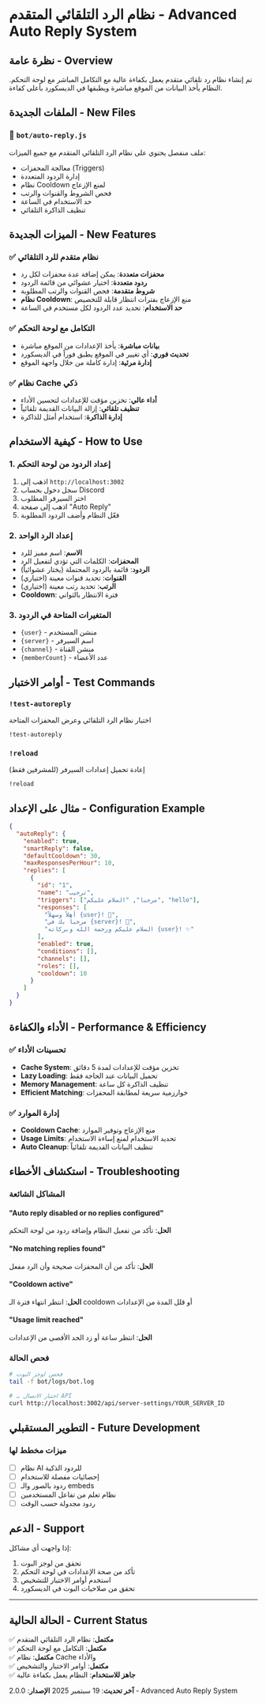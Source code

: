 # نظام الرد التلقائي المتقدم - Advanced Auto Reply System

## نظرة عامة - Overview

تم إنشاء نظام رد تلقائي متقدم يعمل بكفاءة عالية مع التكامل المباشر مع لوحة التحكم. النظام يأخذ البيانات من الموقع مباشرة ويطبقها في الديسكورد بأعلى كفاءة.

## الملفات الجديدة - New Files

### 📁 `bot/auto-reply.js`
ملف منفصل يحتوي على نظام الرد التلقائي المتقدم مع جميع الميزات:
- معالجة المحفزات (Triggers)
- إدارة الردود المتعددة
- نظام Cooldown لمنع الإزعاج
- فحص الشروط والقنوات والرتب
- حد الاستخدام في الساعة
- تنظيف الذاكرة التلقائي

## الميزات الجديدة - New Features

### ✅ نظام متقدم للرد التلقائي
- **محفزات متعددة**: يمكن إضافة عدة محفزات لكل رد
- **ردود متعددة**: اختيار عشوائي من قائمة الردود
- **شروط متقدمة**: فحص القنوات والرتب المطلوبة
- **نظام Cooldown**: منع الإزعاج بفترات انتظار قابلة للتخصيص
- **حد الاستخدام**: تحديد عدد الردود لكل مستخدم في الساعة

### ✅ التكامل مع لوحة التحكم
- **بيانات مباشرة**: يأخذ الإعدادات من الموقع مباشرة
- **تحديث فوري**: أي تغيير في الموقع يطبق فوراً في الديسكورد
- **إدارة مرئية**: إدارة كاملة من خلال واجهة الموقع

### ✅ نظام Cache ذكي
- **أداء عالي**: تخزين مؤقت للإعدادات لتحسين الأداء
- **تنظيف تلقائي**: إزالة البيانات القديمة تلقائياً
- **إدارة الذاكرة**: استخدام أمثل للذاكرة

## كيفية الاستخدام - How to Use

### 1. إعداد الردود من لوحة التحكم
1. اذهب إلى `http://localhost:3002`
2. سجل دخول بحساب Discord
3. اختر السيرفر المطلوب
4. اذهب إلى صفحة "Auto Reply"
5. فعّل النظام وأضف الردود المطلوبة

### 2. إعداد الرد الواحد
- **الاسم**: اسم مميز للرد
- **المحفزات**: الكلمات التي تؤدي لتفعيل الرد
- **الردود**: قائمة بالردود المحتملة (يختار عشوائياً)
- **القنوات**: تحديد قنوات معينة (اختياري)
- **الرتب**: تحديد رتب معينة (اختياري)
- **Cooldown**: فترة الانتظار بالثواني

### 3. المتغيرات المتاحة في الردود
- `{user}` - منشن المستخدم
- `{server}` - اسم السيرفر
- `{channel}` - منشن القناة
- `{memberCount}` - عدد الأعضاء

## أوامر الاختبار - Test Commands

### `!test-autoreply`
اختبار نظام الرد التلقائي وعرض المحفزات المتاحة

```
!test-autoreply
```

### `!reload`
إعادة تحميل إعدادات السيرفر (للمشرفين فقط)

```
!reload
```

## مثال على الإعداد - Configuration Example

```json
{
  "autoReply": {
    "enabled": true,
    "smartReply": false,
    "defaultCooldown": 30,
    "maxResponsesPerHour": 10,
    "replies": [
      {
        "id": "1",
        "name": "ترحيب",
        "triggers": ["مرحبا", "السلام عليكم", "hello"],
        "responses": [
          "أهلاً وسهلاً {user}! 👋",
          "مرحباً بك في {server}! 🎉",
          "السلام عليكم ورحمة الله وبركاته {user}! ✨"
        ],
        "enabled": true,
        "conditions": [],
        "channels": [],
        "roles": [],
        "cooldown": 10
      }
    ]
  }
}
```

## الأداء والكفاءة - Performance & Efficiency

### ✅ تحسينات الأداء
- **Cache System**: تخزين مؤقت للإعدادات لمدة 5 دقائق
- **Lazy Loading**: تحميل البيانات عند الحاجة فقط
- **Memory Management**: تنظيف الذاكرة كل ساعة
- **Efficient Matching**: خوارزمية سريعة لمطابقة المحفزات

### ✅ إدارة الموارد
- **Cooldown Cache**: منع الإزعاج وتوفير الموارد
- **Usage Limits**: تحديد الاستخدام لمنع إساءة الاستخدام
- **Auto Cleanup**: تنظيف البيانات القديمة تلقائياً

## استكشاف الأخطاء - Troubleshooting

### المشاكل الشائعة

#### "Auto reply disabled or no replies configured"
**الحل**: تأكد من تفعيل النظام وإضافة ردود من لوحة التحكم

#### "No matching replies found"
**الحل**: تأكد من أن المحفزات صحيحة وأن الرد مفعل

#### "Cooldown active"
**الحل**: انتظر انتهاء فترة الـ cooldown أو قلل المدة من الإعدادات

#### "Usage limit reached"
**الحل**: انتظر ساعة أو زد الحد الأقصى من الإعدادات

### فحص الحالة
```bash
# فحص لوجز البوت
tail -f bot/logs/bot.log

# اختبار الاتصال بـ API
curl http://localhost:3002/api/server-settings/YOUR_SERVER_ID
```

## التطوير المستقبلي - Future Development

### ميزات مخطط لها
- [ ] نظام AI للردود الذكية
- [ ] إحصائيات مفصلة للاستخدام
- [ ] ردود بالصور والـ embeds
- [ ] نظام تعلم من تفاعل المستخدمين
- [ ] ردود مجدولة حسب الوقت

## الدعم - Support

إذا واجهت أي مشاكل:
1. تحقق من لوجز البوت
2. تأكد من صحة الإعدادات في لوحة التحكم
3. استخدم أوامر الاختبار للتشخيص
4. تحقق من صلاحيات البوت في الديسكورد

---

## الحالة الحالية - Current Status

✅ **مكتمل**: نظام الرد التلقائي المتقدم  
✅ **مكتمل**: التكامل مع لوحة التحكم  
✅ **مكتمل**: نظام Cache والأداء  
✅ **مكتمل**: أوامر الاختبار والتشخيص  
✅ **جاهز للاستخدام**: النظام يعمل بكفاءة عالية  

**آخر تحديث**: 19 سبتمبر 2025
**الإصدار**: 2.0.0 - Advanced Auto Reply System